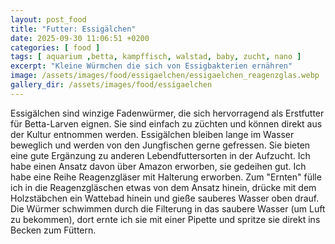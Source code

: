 ```yaml
---
layout: post_food
title: "Futter: Essigälchen"
date: 2025-09-30 11:06:51 +0200
categories: [ food ]
tags: [ aquarium ,betta, kampffisch, walstad, baby, zucht, nano ]
excerpt: "Kleine Würmchen die sich von Essigbakterien ernähren"
image: /assets/images/food/essigaelchen/essigaelchen_reagenzglas.webp
gallery_dir: /assets/images/food/essigaelchen
---
```




Essigälchen sind winzige Fadenwürmer, die sich hervorragend als Erstfutter für Betta-Larven eignen. Sie sind einfach zu
züchten und können direkt aus der Kultur entnommen werden. Essigälchen bleiben lange im Wasser beweglich und werden von
den Jungfischen gerne gefressen. Sie bieten eine gute Ergänzung zu anderen Lebendfuttersorten in der Aufzucht.
Ich habe einen Ansatz davon über Amazon erworben, sie gedeihen gut. Ich habe eine Reihe Reagenzgläser mit Halterung
erworben. Zum "Ernten" fülle ich in die Reagenzgläschen etwas von dem Ansatz hinein, drücke mit dem Holzstäbchen ein
Wattebad hinein und gieße sauberes Wasser oben drauf. Die Würmer schwimmen durch die Filterung in das saubere Wasser (um
Luft zu bekommen), dort ernte ich sie mit einer Pipette und spritze sie direkt ins Becken zum Füttern.